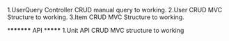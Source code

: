 1.UserQuery Controller CRUD manual query to working.
2.User CRUD MVC Structure to working.
3.Item CRUD MVC Structure to working.

\***\*\*\*\*\*\*** API \***\*\*\*\***
1.Unit API CRUD MVC structure to working

